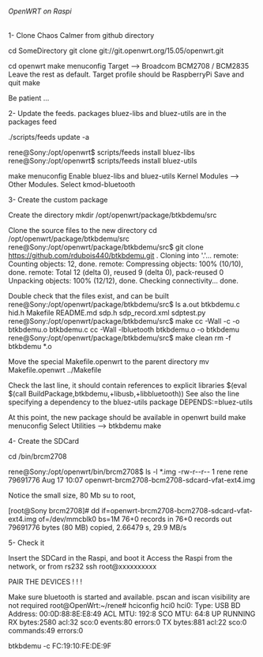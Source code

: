 ######  OpenWRT on Raspi

1- Clone Chaos Calmer from github directory

cd SomeDirectory
git clone git://git.openwrt.org/15.05/openwrt.git

cd openwrt
make menuconfig
Target --> Broadcom BCM2708 / BCM2835
Leave the rest as default. Target profile should be RaspberryPi
Save and quit
make

Be patient ...

2- Update the feeds. packages bluez-libs and bluez-utils are in the packages feed

./scripts/feeds update -a

rene@Sony:/opt/openwrt$ scripts/feeds install bluez-libs
rene@Sony:/opt/openwrt$ scripts/feeds install bluez-utils


make menuconfig
Enable bluez-libs and bluez-utils
Kernel Modules --> Other Modules. Select kmod-bluetooth 

3- Create the custom package

Create the directory
mkdir /opt/openwrt/package/btkbdemu/src

Clone the source files to the new directory
cd /opt/openwrt/package/btkbdemu/src
rene@Sony:/opt/openwrt/package/btkbdemu/src$ git clone https://github.com/rdubois440/btkbdemu.git .
Cloning into '.'...
remote: Counting objects: 12, done.
remote: Compressing objects: 100% (10/10), done.
remote: Total 12 (delta 0), reused 9 (delta 0), pack-reused 0
Unpacking objects: 100% (12/12), done.
Checking connectivity... done.



Double check that the files exist, and can be built
rene@Sony:/opt/openwrt/package/btkbdemu/src$ ls
a.out  btkbdemu.c  hid.h  Makefile  README.md  sdp.h  sdp_record.xml  sdptest.py
rene@Sony:/opt/openwrt/package/btkbdemu/src$ make 
cc -Wall   -c -o btkbdemu.o btkbdemu.c
cc -Wall -lbluetooth btkbdemu.o  -o btkbdemu 
rene@Sony:/opt/openwrt/package/btkbdemu/src$ make clean
rm -f btkbdemu  *.o 

Move the special Makefile.openwrt to the parent directory
mv Makefile.openwrt ../Makefile

Check the last line, it should contain references to explicit libraries
$(eval $(call BuildPackage,btkbdemu,+libusb,+libbluetooth))
See also the line specifying a dependency to the bluez-utils package
      DEPENDS:=bluez-utils



At this point, the new package should be available in openwrt build
make menuconfig Select Utilities --> btkbdemu
make

4- Create the SDCard

cd /bin/brcm2708

rene@Sony:/opt/openwrt/bin/brcm2708$ ls -l *.img
-rw-r--r-- 1 rene rene 79691776 Aug 17 10:07 openwrt-brcm2708-bcm2708-sdcard-vfat-ext4.img

Notice the small size, 80 Mb
su to root, 


[root@Sony brcm2708]# dd if=openwrt-brcm2708-bcm2708-sdcard-vfat-ext4.img of=/dev/mmcblk0 bs=1M
76+0 records in
76+0 records out
79691776 bytes (80 MB) copied, 2.66479 s, 29.9 MB/s

5- Check it

Insert the SDCard in the Raspi, and boot it
Access the Raspi from the network, or from rs232
ssh root@xxxxxxxxxx


PAIR THE DEVICES ! ! !

Make sure bluetooth is started and available. pscan and iscan visibility are not required
root@OpenWrt:~/rene# hciconfig hci0
hci0:   Type: USB
        BD Address: 00:0D:88:8E:E8:49 ACL MTU: 192:8 SCO MTU: 64:8
        UP RUNNING 
        RX bytes:2580 acl:32 sco:0 events:80 errors:0
        TX bytes:881 acl:22 sco:0 commands:49 errors:0



btkbdemu -c FC:19:10:FE:DE:9F

